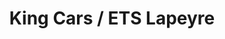 ---
title: "King Cars / ETS Lapeyre"
url: /sainte-colombe-la-commanderie/king-cars-ets-lapeyre/
shop: réparation de voitures
---